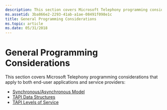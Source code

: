 ```yaml
---
description: This section covers Microsoft Telephony programming considerations that apply to both end-user applications and service providers.
ms.assetid: 3ba866e2-2293-41ab-a1ae-08491f098e1c
title: General Programming Considerations
ms.topic: article
ms.date: 05/31/2018
---
```


# General Programming Considerations

This section covers Microsoft Telephony programming considerations that apply to both end-user applications and service providers:

-   [Synchronous/Asynchronous Model](synchronous-asynchronous-model.md)
-   [TAPI Data Structures](tapi-data-structures.md)
-   [TAPI Levels of Service](tapi-levels-of-service.md)

 

 



